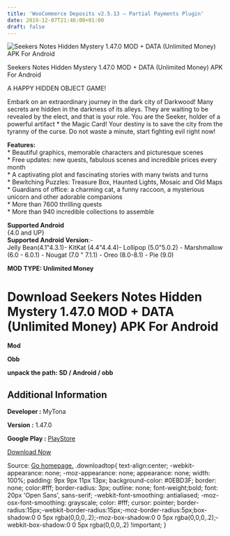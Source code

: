 ```yaml
---
title: 'WooCommerce Deposits v2.5.13 – Partial Payments Plugin'
date: 2019-12-07T21:46:00+01:00
draft: false
---
```


![Seekers Notes Hidden Mystery 1.47.0 MOD + DATA (Unlimited Money) APK For Android](https://i0.wp.com/apkhome.net/wp-content/uploads/2019/12/Seekers-Notes-Hidden-Mystery.png "Seekers Notes Hidden Mystery 1.47.0 MOD + DATA (Unlimited Money) APK For Android")

  

Seekers Notes Hidden Mystery 1.47.0 MOD + DATA (Unlimited Money) APK For Android

A HAPPY HIDDEN OBJECT GAME!

Embark on an extraordinary journey in the dark city of Darkwood! Many secrets are hidden in the darkness of its alleys. They are waiting to be revealed by the elect, and that is your role. You are the Seeker, holder of a powerful artifact \* the Magic Card! Your destiny is to save the city from the tyranny of the curse. Do not waste a minute, start fighting evil right now!

**Features:**  
\* Beautiful graphics, memorable characters and picturesque scenes  
\* Free updates: new quests, fabulous scenes and incredible prices every month  
\* A captivating plot and fascinating stories with many twists and turns  
\* Bewitching Puzzles: Treasure Box, Haunted Lights, Mosaic and Old Maps  
\* Guardians of office: a charming cat, a funny raccoon, a mysterious unicorn and other adorable companions  
\* More than 7600 thrilling quests  
\* More than 940 incredible collections to assemble

**Supported Android**  
{4.0 and UP}  
**Supported Android Version**:-  
Jelly Bean(4.1"4.3.1)- KitKat (4.4"4.4.4)- Lollipop (5.0"5.0.2) - Marshmallow (6.0 - 6.0.1) - Nougat (7.0 " 7.1.1) - Oreo (8.0-8.1) - Pie (9.0)

**MOD TYPE: Unlimited Money**

Download Seekers Notes Hidden Mystery 1.47.0 MOD + DATA (Unlimited Money) APK For Android
=========================================================================================

**Mod**

**Obb**

**unpack the path: SD / Android / obb**

Additional Information
----------------------

**Developer :** MyTona

**Version :** 1.47.0

**Google Play :** [PlayStore](https://play.google.com/store/apps/details?id=com.mytona.seekersnotes.android)

  

[Download Now](https://store4app.co/post/seekers-notes-hidden-mystery-1-47-0-mod-data-unlimited-money-apk-for-android_1575738119)

  
Source: [Go homepage.](https://store4app.co/post/seekers-notes-hidden-mystery-1-47-0-mod-data-unlimited-money-apk-for-android_1575738119) .downloadtop{ text-align:center; -webkit-appearance: none; -moz-appearance: none; appearance: none; width: 100%; padding: 9px 9px 11px 13px; background-color: #0EBD3F; border: none; color:#fff; border-radius: 3px; outline: none; font-weight;bold; font: 20px 'Open Sans', sans-serif; -webkit-font-smoothing: antialiased; -moz-osx-font-smoothing: grayscale; color: #fff; cursor: pointer; border-radius:15px;-webkit-border-radius:15px;-moz-border-radius:5px;box-shadow:0 0 5px rgba(0,0,0,.2);-moz-box-shadow:0 0 5px rgba(0,0,0,.2);-webkit-box-shadow:0 0 5px rgba(0,0,0,.2) !important; }